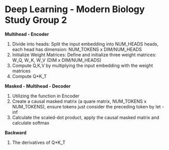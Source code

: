# Deep Learning - Modern Biology Study Group 2
**Multihead - Encoder**
1. Divide into heads: Split the input embedding into NUM_HEADS heads, each head has dimension: NUM_TOKENS x DIM/NUM_HEADS
2. Initialize Weight Matrices: Define and initialize three weight matrices: W_Q, W_K, W_V (DIM x DIM/NUM_HEADS)
3. Compute Q,K,V by multiplying the input embedding with the weight matrices
4. Compute Q*K_T

**Masked - Multihead - Decoder**
1. Utilizing the function in Encoder
2. Create a causal masked matrix (a quare matrix, NUM_TOKENS x NUM_TOKENS), ensure tokens just consider the preceding token by let -inf
3. Calculate the scaled-dot product, apply the causal masked matrix and calculate softmax

**Backward**
1. The derivatives of Q*K_T




   
